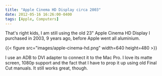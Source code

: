 ```yaml
---
title: "Apple Cinema HD Display circa 2003"
date: 2012-05-16 16:26:00-0400
tags: [Apple, Computers]
---
```


That's right kids, I am still using the old 23" Apple Cinema HD Display I purchased in 2003, 9 years ago, before Apple went all aluminium.

{{< figure src="images/apple-cinema-hd.png" width=640 height=480 >}}

I use an ADB to DVI adapter to connect it to the Mac Pro. I love its matte screen, 1080p support and the fact that I have to prop it up using old Final Cut manuals. It still works great, though.

